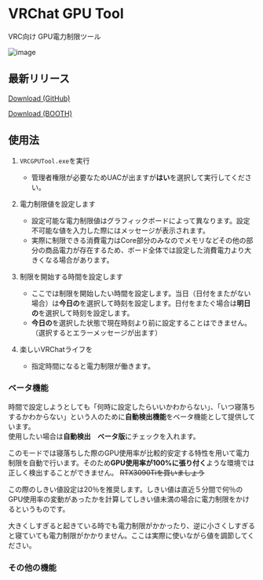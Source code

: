 # VRChat GPU Tool

VRC向け GPU電力制限ツール

![image](https://user-images.githubusercontent.com/66125537/178137285-88db6346-9aec-4277-a272-c4045582459b.png)

## 最新リリース

[Download (GitHub)](https://github.com/Yanorei32/VRChatRejoinTool/releases/latest)

[Download (BOOTH)](https://yanorei32.booth.pm/items/1489700)


## 使用法

1. `VRCGPUTool.exe`を実行
   + 管理者権限が必要なためUACが出ますが**はい**を選択して実行してください。
  
1. 電力制限値を設定します
   + 設定可能な電力制限値はグラフィックボードによって異なります。設定不可能な値を入力した際にはメッセージが表示されます。
   + 実際に制限できる消費電力はCore部分のみなのでメモリなどその他の部分の商品電力が存在するため、ボード全体では設定した消費電力より大きくなる場合があります。

1. 制限を開始する時間を設定します
   + ここでは制限を開始したい時間を設定します。当日（日付をまたがない場合）は**今日の**を選択して時刻を設定します。日付をまたぐ場合は**明日の**を選択して時刻を設定します。
   + **今日の**を選択した状態で現在時刻より前に設定することはできません。（選択するとエラーメッセージが出ます）

1. 楽しいVRChatライフを
   + 指定時間になると電力制限が働きます。

### ベータ機能

時間で設定しようとしても「何時に設定したらいいかわからない」、「いつ寝落ちするかわからない」という人のために**自動検出機能**をベータ機能として提供しています。  
使用したい場合は**自動検出　ベータ版**にチェックを入れます。  

このモードでは寝落ちした際のGPU使用率が比較的安定する特性を用いて電力制限を自動で行います。そのため**GPU使用率が100%に張り付く**ような環境では正しく検出することができません。
~~RTX3090Tiを買いましょう~~　　

この際のしきい値設定は20％を推奨します。しきい値は直近５分間で何％のGPU使用率の変動があったかを計算してしきい値未満の場合に電力制限をかけるというものです。  

大きくしすぎると起きている時でも電力制限がかかったり、逆に小さくしすぎると寝ていても電力制限がかかりません。ここは実際に使いながら値を調節してください。

### その他の機能
